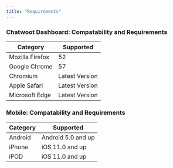 ```yaml
---
title: "Requirements"
---
```


### Chatwoot Dashboard: Compatability and Requirements 

| Category        | Supported      |
|-----------------|----------------|
| Mozilla Firefox | 52 |
| Google Chrome   | 57 |
| Chromium        | Latest Version |
| Apple Safari    | Latest Version |
| Microsoft Edge  | Latest Version |  


### Mobile: Compatability and Requirements 

| Category           | Supported                                                              |
|--------------------|------------------------------------------------------------------------|
| Android            | Android 5.0 and up                                                     |
| iPhone             | iOS 11.0 and up                                                        |
| iPOD               | iOS 11.0 and up                                                        |


